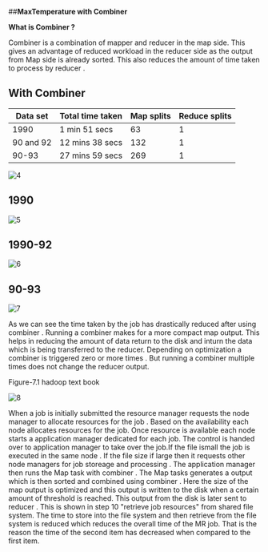 ##**MaxTemperature with Combiner**

**What is Combiner ?** 

Combiner is a combination of mapper and reducer in the map side. This gives an advantage of reduced workload in the reducer side as the output from Map side is already sorted. This also reduces the amount of time taken to process by reducer .


With Combiner
-------------

Data set |Total time taken | Map splits | Reduce splits
-------- |---------------- | ---------- | -------------
1990     | 1 min 51 secs   | 63         | 1
90 and 92| 12 mins 38 secs | 132        | 1
90-93    | 27 mins 59 secs | 269        | 1

![4](https://cloud.githubusercontent.com/assets/17997235/24323197/4c953f90-1140-11e7-9959-e13a3a256d8c.JPG)

1990
----

![5](https://cloud.githubusercontent.com/assets/17997235/24323216/90d58eda-1140-11e7-976a-5594a1c42fdb.png)

1990-92
-------
![6](https://cloud.githubusercontent.com/assets/17997235/24323217/90d84756-1140-11e7-9d95-26b324101233.png)


90-93
-----
![7](https://cloud.githubusercontent.com/assets/17997235/24323218/90dcda00-1140-11e7-91ee-7e5f3816068a.png)


As we can see the time taken by the job has drastically reduced after using combiner . Running a combiner makes for a more compact map output. This helps in reducing the amount of data return to the disk and inturn the data which is being transferred to the reducer. Depending on optimization a combiner is triggered zero or more times . But running a combiner multiple times does not change the reducer output.

Figure-7.1 hadoop text book

![8](https://cloud.githubusercontent.com/assets/17997235/24323430/1170eda8-1143-11e7-9b6f-8b63ff772f03.JPG)


When a job is initially submitted the resource manager requests the node manager to allocate resources for the job . Based on the availability each node allocates resources for the job. Once resource is available each node starts a application manager dedicated for each job. The control is handed over to application manager to take over the job.If the file ismall the job is executed in the same node . If the file size if large then it requests other node managers for job storeage and processing . The application manager then runs the Map task with combiner . The Map tasks generates a output which is then sorted and combined using combiner . Here the size of the map output is optimized and this output is written to the disk when a certain amount of threshold is reached. This output from the disk is later sent to reducer . This is shown in step 10 "retrieve job resources" from shared file system. 
The time to store into the file system and then retrieve from the file system is reduced which reduces the overall time of the MR job. That is the reason the time of the second item has decreased when compared to the first item.


